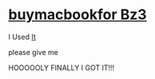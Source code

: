# [buymacbookfor Bz3](https://Tax0787.github.io/BuyMacBookBz3)
I Used [It](https://github.com/Tax0787/buymacbookfor--AnyOne)

please give me

HOOOOOLY FINALLY I GOT IT!!!
